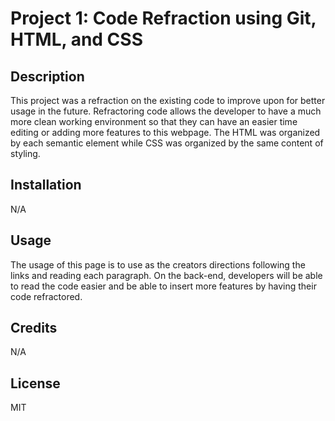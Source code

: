 # Project 1: Code Refraction using Git, HTML, and CSS

## Description

This project was a refraction on the existing code to improve upon for better usage in the future. Refractoring code allows the developer to have a much more clean working environment
so that they can have an easier time editing or adding more features to this webpage. The HTML was organized by each semantic element while CSS was organized by the same content of styling.

## Installation

N/A

## Usage
The usage of this page is to use as the creators directions following the links and reading each paragraph. On the back-end, developers will be able to read the code easier and be able to insert more features by having their code refractored.

## Credits

N/A

## License

MIT